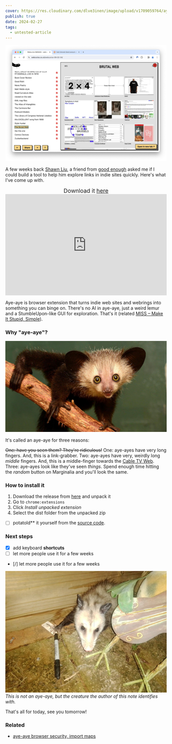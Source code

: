 ```yaml
---
cover: https://res.cloudinary.com/dlve3inen/image/upload/v1709059764/aye-aye-card_wkokut.png
publish: true
date: 2024-02-27
tags:
  - untested-article
---
```

![159](aye-aye-screenshot.webp)

A few weeks back [Shawn Liu](https://mrshawnliu.com), a friend from [good enough](https://goodenough.us) asked me if I could build a tool to help him explore links in indie sites quickly. Here's what I've come up with.

<center style='font-size: 1.25em'>Download it <a href='https://github.com/paprikka/aye-aye/releases'>here</a></center>

<div style="position: relative; padding-bottom: 62.5%; height: 0;"><iframe src="https://www.loom.com/embed/0c4d31fc2e5f4afa9ea9996209ae5165?sid=e50c0e22-a27e-4427-8192-482fdf21a98b" frameborder="0" webkitallowfullscreen mozallowfullscreen allowfullscreen style="position: absolute; top: 0; left: 0; width: 100%; height: 100%;"></iframe></div>

Aye-aye is browser extension that turns indie web sites and webrings into something you can binge on. There's no AI in aye-aye, just a weird lemur and a StumbleUpon-like GUI for exploration. That's it (related [MISS – Make It Stupid, Simple](<../MISS – Make It Stupid, Simple>)).

### Why "aye-aye"?

![1140](aye-aye-animal.jpeg)

It's called an aye-aye for three reasons:

~~One: have you seen them? They're ridiculous!~~
One: aye-ayes have very long fingers. And, this is a link-grabber.
Two: aye-ayes have very, weirdly long *middle* fingers. And, this is a middle-finger towards the [Cable TV Web](<../Cable TV Web>).
Three: aye-ayes look like they've seen *things*. Spend enough time hitting the *random* button on Marginalia and you'll look the same.

### How to install it

1. Download the release from [here](https://github.com/paprikka/aye-aye/releases) and unpack it
2. Go to `chrome:extensions`
3. Click *Install unpacked extension*
4. Select the dist folder from the unpacked zip

- [ ] potatold** it yourself from the [source code](https://github.com/paprikka/aye-aye).


### Next steps

- [x] add keyboard **shortcuts**
- [ ] let more people use it for a few weeks
- [/] let more people use it for a few weeks

![2016](GHVq62ZXoAAlH_c.jpeg)
*This is not an aye-aye, but the creature the author of this note identifies with.*


That's all for today, see you tomorrow!



### Related 

- [aye-aye browser security, import maps](<../aye-aye browser security, import maps>)

